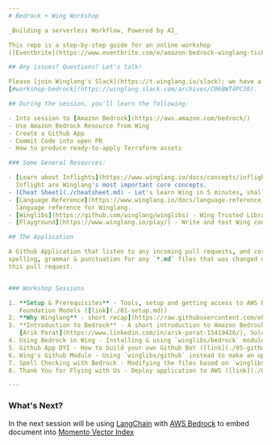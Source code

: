 ```yaml
---
# Bedrock + Wing Workshop

_Building a serverless Workflow, Powered by AI_

This repo is a step-by-step guide for an online workshop 
([Eventbrite](https://www.eventbrite.com/e/amazon-bedrock-winglang-tickets-769562721817)).

## Any issues? Questions? Let's talk!

Please [join Winglang's Slack](https://t.winglang.io/slack); we have a dedicated channel for this workshop 
[#workshop-bedrock](https://winglang.slack.com/archives/C06BWT4PC30).

## During the session, you'll learn the following:

- Into session to [Amazon Bedrock](https://aws.amazon.com/bedrock/)
- Use Amazon Bedrock Resource from Wing
- Create a Github App
- Commit Code into open PR
- How to produce ready-to-apply Terraform assets

### Some General Resources:

- [Learn about Inflights](https://www.winglang.io/docs/concepts/inflights) - Preflight and 
  Inflight are Winglang's most important core concepts.
- [Cheat Sheet](./cheatsheet.md) - Let's learn Wing in 5 minutes, shall we?  
- [Language Reference](https://www.winglang.io/docs/language-reference) - A complete 
  language reference for Winglang.
- [Winglibs](https://github.com/winglang/winglibs) - Wing Trusted Library Ecosystem
- [Playground](https://www.winglang.io/play/) - Write and test Wing code online.

## The Application

A Github Application that listen to any incoming pull requests, and correct 
spelling, grammar & punctuation for any `*.md` files that was changed during in 
this pull request.


### Workshop Sessions  

1. **Setup & Prerequisites** - Tools, setup and getting access to AWS Bedrock 
   Foundation Models ([link](./01-setup.md))
2. **Why Winglang** - short recap](https://raw.githubusercontent.com/ekeren/react-wing-workshop/main/assets/why.pdf) - Problems with serverless, and the Wing approach.  
3. **Introduction to Bedrock** - A short introduction to Amazon Bedrock service by 
   [Arik Porat](https://www.linkedin.com/in/arik-porat-15419426/), Solutions Architect at AWS.
4. Using Bedrock in Wing - Installing & using `winglibs/bedrock` module ([link](./04-bedrock.md)).
5. Github App DYI - How to build your own Github Bot ([link](./05-github-diy.md))
6. Wing's Github Module - Using `winglibs/github` instead to make an uppercase bot ([link](./06-github-winglibs.md)).
7. Spell Checking with Bedrock - Modifying the files based on `winglibs/bedrock` ([link](./07-wrap.md))).
8. Thank You for Flying with Us - Deploy application to AWS ([link](./08-deploy.md))).

---
```


### What's Next? 

In the next session will be using [LangChain](https://www.langchain.com/) with 
[AWS Bedrock](https://aws.amazon.com/bedrock/) to embed document into 
[Momento Vector Index](https://docs.momentohq.com/vector-index)
